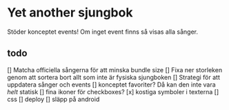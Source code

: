 # Yet another sjungbok

Stöder konceptet events! Om inget event finns så visas alla sånger.

## todo

[] Matcha officiella sångerna för att minska bundle size
[] Fixa ner storleken genom att sortera bort allt som inte är fysiska sjungboken
[] Strategi för att uppdatera sånger och events
[] konceptet favoriter? Då kan den inte vara _helt_ statisk
[] fina ikoner för checkboxes?
[x] kostiga symboler i texterna
[] css
[] deploy
[] släpp på android
